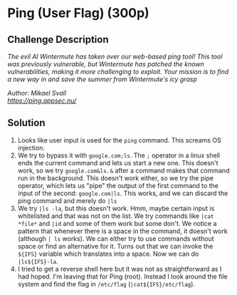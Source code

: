 # Ping (User Flag) (300p)
## Challenge Description  

<em> The evil AI Wintermute has taken over our web-based ping tool! This tool was previously vulnerable, but Wintermute has patched the known vulnerabilities, making it more challenging to exploit. Your mission is to find a new way in and save the summer from Wintermute's icy grasp

Author: Mikael Svall  
https://ping.appsec.nu/ </em>


## Solution
1. Looks like user input is used for the `ping` command. This screams OS injection.
2. We try to bypass it with `google.com;ls`. The `;` operator in a linux shell ends the current command and lets us start a new one. This doesn't work, so we try `google.com&ls`. `&` after a command makes that command run in the background. This doesn't work either, so we try the pipe operator, which lets us "pipe" the output of the first command to the input of the second: `google.com|ls`. This works, and we can discard the ping command and merely do `|ls`
3. We try `|ls -la`, but this doesn't work. Hmm, maybe certain input is whitelisted and that was not on the list. We try commands like `|cat *file*` and `|id` and some of them work but some don't. We notice a pattern that whenever there is a space in the command, it doesn't work (although `| ls` works). We can either try to use commands without space or find an alternative for it. Turns out that we can invoke the `${IFS}` variable which translates into a space. Now we can do `|ls${IFS}-la`.
4. I tried to get a reverse shell here but it was not as straightforward as I had hoped. I'm leaving that for Ping (root). Instead I look around the file system and find the flag in `/etc/flag` (`|cat${IFS}/etc/flag`).
